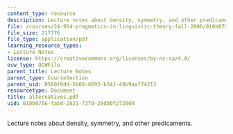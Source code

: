 ```yaml
---
content_type: resource
description: Lecture notes about density, symmetry, and other predicaments.
file: /courses/24-954-pragmatics-in-linguistic-theory-fall-2006/810b0756fa5d2821737d29db0f272009_alternatives.pdf
file_size: 217776
file_type: application/pdf
learning_resource_types:
- Lecture Notes
license: https://creativecommons.org/licenses/by-nc-sa/4.0/
ocw_type: OCWFile
parent_title: Lecture Notes
parent_type: CourseSection
parent_uid: 0560f8dd-2b68-6893-b341-49b9aaf74213
resourcetype: Document
title: alternatives.pdf
uid: 810b0756-fa5d-2821-737d-29db0f272009
---
```

Lecture notes about density, symmetry, and other predicaments.